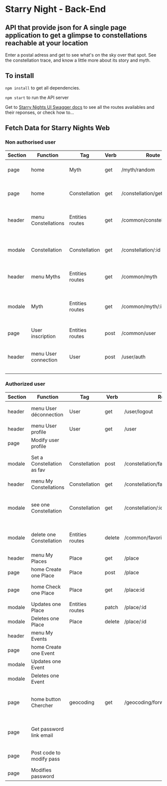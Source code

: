 # Starry Night - Back-End

## API that provide json for A single page application to get a glimpse to constellations reachable at your location

Enter a postal adress and get to see what's on the sky over that spot. See the constellation trace, and know a little more about its story and myth.

## To install

`npm install` to get all dependencies.

`npm start` to run the API server

Get to [Starry Nights UI Swagger docs](http://localhost:3001/api-docs/) to see all the routes availables and their reponses, or check how to...

## Fetch Data for Starry Nights Web

### Non authorised user

| Section | Function             | Tag             | Verb | Route                      | Description                                                |
| ------- | -------------------- | --------------- | ---- | -------------------------- | ---------------------------------------------------------- |
| page    | home                 | Myth            | get  | /myth/random               | A random myth and its constellation                        |
| page    | home                 | Constellation   | get  | /constellation/getAllNames | All constellations names for the search bar                |
| header  | menu Constellations  | Entities routes | get  | /common/constellations     | All constellations with full details                       |
| modale  | Constellation        | Constellation   | get  | /constellation/:id         | A single constellation with full details and myth (if any) |
| header  | menu Myths           | Entities routes | get  | /common/myth               | All myths with full details                                |
| modale  | Myth                 | Entities routes | get  | /common/myth/:id           | A single myth with full details and related celestial body |
| page    | User inscription     | Entities routes | post | /common/user               | Create a new user                                          |
| header  | menu User connection | User            | post | /user/auth                 | Checks email and password to allow connection              |

### Authorized user

| Section | Function                   | Tag             | Verb   | Route                              | Description                                                |
| ------- | -------------------------- | --------------- | ------ | ---------------------------------- | ---------------------------------------------------------- |
| header  | menu User déconnection     | User            | get    | /user/logout                       | Manages the user logout flow                               |
| header  | menu User profile          | User            | get    | /user                              | Gets all user's details                                    |
| page    | Modify user profile        |                 |        |                                    | Updates user's details                                     |
| modale  | Set a Constellation as fav | Constellation   | post   | /constellation/fav                 | Adds one constellation as a user's favorite                |
| header  | menu My Constellations     | Constellation   | get    | /constellation/fav                 | Get all user's constellations                              |
| modale  | see one Constellation      | Constellation   | get    | /constellation/:id                 | A single constellation with full details and myth (if any) |
| modale  | delete one Constellation   | Entities routes | delete | /common/favorite_constellation/:id | Deletes one user's favorite constellation                  |
| header  | menu My Places             | Place           | get    | /place                             | Get all user's places                                      |
| page    | home Create one Place      | Place           | post   | /place                             | Creates one user's place                                   |
| page    | home Check one Place       | Place           | get    | /place:id                          | Get on the map one user's place                            |
| modale  | Updates one Place          | Entities routes | patch  | /place/:id                         | Updates one user's place                                   |
| modale  | Deletes one Place          | Place           | delete | /place/:id                         | Deletes one user's place                                   |
| header  | menu My Events             |                 |        |                                    | Get all user's events                                      |
| page    | home Create one Event      |                 |        |                                    | Creates one user's event                                   |
| modale  | Updates one Event          |                 |        |                                    | Updates one user's event                                   |
| modale  | Deletes one Event          |                 |        |                                    | Deletes one user's event                                   |
| page    | home button Chercher       | geocoding       | get    | /geocoding/forward                 | Retrieves an adrdess to return latitude and longitude      |
| page    | Get password link email    |                 |        |                                    | Checks user's email to send a link email                   |
| page    | Post code to modify pass   |                 |        |                                    | Checks code entered by user                                |
| page    | Modifies password          |                 |        |                                    | Post new password                                          |
